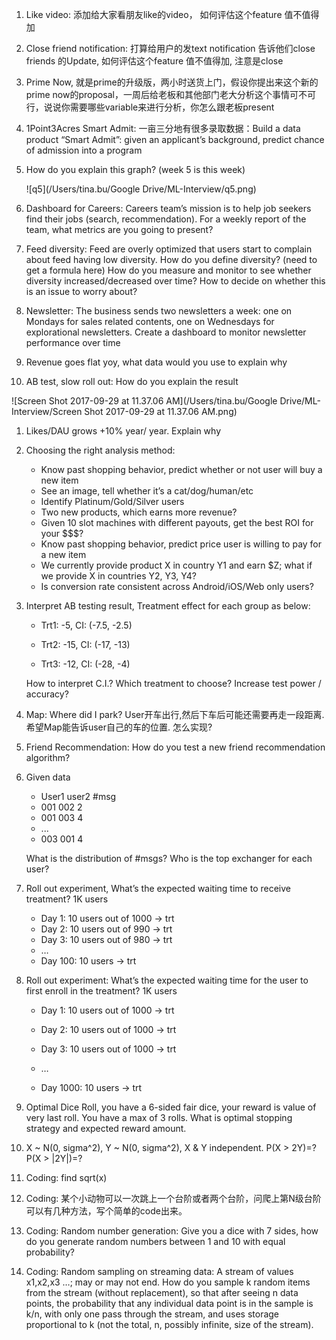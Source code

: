 1. Like video: 添加给大家看朋友like的video， 如何评估这个feature 值不值得加 

2. Close friend notification: 打算给用户的发text notification 告诉他们close friends 的Update, 如何评估这个feature 值不值得加, 注意是close

3. Prime Now, 就是prime的升级版，两小时送货上门，假设你提出来这个新的prime now的proposal，一周后给老板和其他部门老大分析这个事情可不可行，说说你需要哪些variable来进行分析，你怎么跟老板present

4. 1Point3Acres Smart Admit: 一亩三分地有很多录取数据：Build a data product “Smart Admit”: given an applicant’s background, predict chance of admission into a program

5. How do you explain this graph? (week 5 is this week)

   ![q5](/Users/tina.bu/Google Drive/ML-Interview/q5.png)

6. Dashboard for Careers: Careers team’s mission is to help job seekers find their jobs (search, recommendation). For a weekly report of the team, what metrics are you going to present?

7. Feed diversity: Feed are overly optimized that users start to complain about feed having low diversity. How do you define diversity? (need to get a formula here) How do you measure and monitor to see whether diversity increased/decreased over time? How to decide on whether this is an issue to worry about?

8. Newsletter: The business sends two newsletters a week: one on Mondays for sales related contents, one on Wednesdays for explorational newsletters. Create a dashboard to monitor newsletter performance over time

9. Revenue goes flat yoy, what data would you use to explain why

10. AB test, slow roll out: How do you explain the result

![Screen Shot 2017-09-29 at 11.37.06 AM](/Users/tina.bu/Google Drive/ML-Interview/Screen Shot 2017-09-29 at 11.37.06 AM.png)

1. Likes/DAU grows +10% year/ year. Explain why
2. Choosing the right analysis method:
   - Know past shopping behavior, predict whether or not user will buy a new item
   - See an image, tell whether it’s a cat/dog/human/etc
   - Identify Platinum/Gold/Silver users
   - Two new products, which earns more revenue?
   - Given 10 slot machines with different payouts, get the best ROI for your $$$?
   - Know past shopping behavior, predict price user is willing to pay for a new item
   - We currently provide product X in country Y1 and earn $Z; what if we provide X in countries Y2, Y3, Y4?
   - Is conversion rate consistent across Android/iOS/Web only users?

13. Interpret AB testing result, Treatment effect for each group as below: 

    

    - Trt1: -5, CI: (-7.5, -2.5)

    - Trt2: -15, CI: (-17, -13)

    - Trt3: -12, CI: (-28, -4)

      

    How to interpret C.I.? Which treatment to choose? Increase test power / accuracy?

14. Map: Where did I park? User开车出行,然后下车后可能还需要再走一段距离. 希望Map能告诉user自己的车的位置. 怎么实现?

15. Friend Recommendation: How do you test a new friend recommendation algorithm?

16. Given data

    - User1        user2        #msg
    - 001                002                2
    - 001                003                4
    - ...
    - 003                001                4

    What is the distribution of #msgs? Who is the top exchanger for each user?

17. Roll out experiment, What’s the expected waiting time to receive treatment? 1K users

    - Day 1: 10 users out of 1000 -> trt
    - Day 2: 10 users out of 990 -> trt
    - Day 3: 10 users out of 980 -> trt
    - …
    - Day 100: 10 users -> trt

18. Roll out experiment: What’s the expected waiting time for the user to first enroll in the treatment? 1K users

    

    - Day 1: 10 users out of 1000 -> trt

    - Day 2: 10 users out of 1000 -> trt

    - Day 3: 10 users out of 1000 -> trt

    - …

    - Day 1000: 10 users -> trt

      

19. Optimal Dice Roll, you have a 6-sided fair dice, your reward is value of very last roll. You have a max of 3 rolls. What is optimal stopping strategy and expected reward amount.

20. X ~ N(0, sigma^2), Y ~ N(0, sigma^2), X & Y independent. P(X > 2Y)=? P(X > |2Y|)=?

21. Coding: find sqrt(x)

22. Coding: 某个小动物可以一次跳上一个台阶或者两个台阶，问爬上第N级台阶可以有几种方法，写个简单的code出来。

23. Coding: Random number generation: Give you a dice with 7 sides, how do you generate random numbers between 1 and 10 with equal probability?

24. Coding: Random sampling on streaming data: A stream of values x1,x2,x3 …; may or may not end. How do you sample k random items from the stream (without replacement), so that after seeing n data points, the probability that any individual data point is in the sample is k/n, with only one pass through the stream, and uses storage proportional to k (not the total, n, possibly infinite, size of the stream).